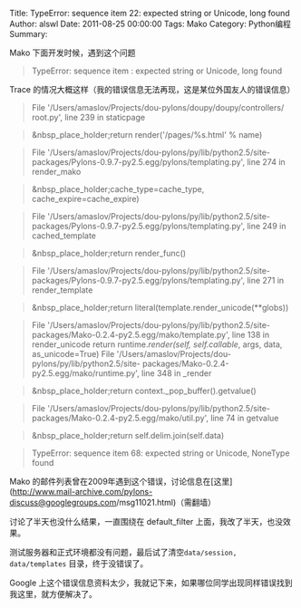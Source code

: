 Title: TypeError: sequence item 22: expected string or Unicode, long found
Author: alswl
Date: 2011-08-25 00:00:00
Tags: Mako
Category: Python编程
Summary: 

Mako 下面开发时候，遇到这个问题

> TypeError: sequence item : expected string or Unicode, long found

Trace 的情况大概这样（我的错误信息无法再现，这是某位外国友人的错误信息）

> File '/Users/amaslov/Projects/dou-pylons/doupy/doupy/controllers/ root.py',
line 239 in staticpage

>

> &nbsp_place_holder;return render('/pages/%s.html' % name)

>

> File '/Users/amaslov/Projects/dou-pylons/py/lib/python2.5/site-
packages/Pylons-0.9.7-py2.5.egg/pylons/templating.py', line 274 in render_mako

>

> &nbsp_place_holder;cache_type=cache_type, cache_expire=cache_expire)

>

> File '/Users/amaslov/Projects/dou-pylons/py/lib/python2.5/site-
packages/Pylons-0.9.7-py2.5.egg/pylons/templating.py', line 249 in
cached_template

>

> &nbsp_place_holder;return render_func()

>

> File '/Users/amaslov/Projects/dou-pylons/py/lib/python2.5/site-
packages/Pylons-0.9.7-py2.5.egg/pylons/templating.py', line 271 in
render_template

>

> &nbsp_place_holder;return literal(template.render_unicode(**globs))

>

> File '/Users/amaslov/Projects/dou-pylons/py/lib/python2.5/site-
packages/Mako-0.2.4-py2.5.egg/mako/template.py', line 138 in render_unicode
return runtime._render(self, self.callable_, args, data, as_unicode=True) File
'/Users/amaslov/Projects/dou-pylons/py/lib/python2.5/site-
packages/Mako-0.2.4-py2.5.egg/mako/runtime.py', line 348 in _render

>

> &nbsp_place_holder;return context._pop_buffer().getvalue()

>

> File '/Users/amaslov/Projects/dou-pylons/py/lib/python2.5/site-
packages/Mako-0.2.4-py2.5.egg/mako/util.py', line 74 in getvalue

>

> &nbsp_place_holder;return self.delim.join(self.data)

>

> TypeError: sequence item 68: expected string or Unicode, NoneType found

Mako 的邮件列表曾在2009年遇到这个错误，讨论信息在[这里](http://www.mail-archive.com/pylons-
discuss@googlegroups.com/msg11021.html)（需翻墙）

讨论了半天也没什么结果，一直围绕在 default_filter 上面，我改了半天，也没效果。

测试服务器和正式环境都没有问题，最后试了清空`data/session, data/templates` 目录，终于没错误了。

Google 上这个错误信息资料太少，我就记下来，如果哪位同学出现同样错误找到我这里，就方便解决了。

